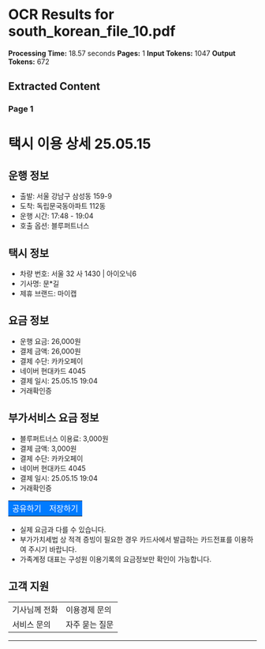 # OCR Results for south_korean_file_10.pdf

**Processing Time:** 18.57 seconds
**Pages:** 1
**Input Tokens:** 1047
**Output Tokens:** 672

## Extracted Content

### Page 1

# 택시 이용 상세 25.05.15

## 운행 정보
- 출발: 서울 강남구 삼성동 159-9
- 도착: 독립문국동아파트 112동
- 운행 시간: 17:48 - 19:04
- 호출 옵션: 블루퍼트너스

## 택시 정보
- 차량 번호: 서울 32 사 1430 | 아이오닉6
- 기사명: 문*길
- 제휴 브랜드: 마이캡

## 요금 정보
- 운행 요금: 26,000원
- 결제 금액: 26,000원
- 결제 수단: 카카오페이
- 네이버 현대카드 4045
- 결제 일시: 25.05.15 19:04
- 거래확인증

## 부가서비스 요금 정보
- 블루퍼트너스 이용료: 3,000원
- 결제 금액: 3,000원
- 결제 수단: 카카오페이
- 네이버 현대카드 4045
- 결제 일시: 25.05.15 19:04
- 거래확인증

<table>
  <tr>
    <td style="width: 50%; text-align: center; background-color: #007bff; color: white;">공유하기</td>
    <td style="width: 50%; text-align: center; background-color: #007bff; color: white;">저장하기</td>
  </tr>
</table>

- 실제 요금과 다를 수 있습니다.
- 부가가치세법 상 적격 증빙이 필요한 경우 카드사에서 발급하는 카드전표를 이용하여 주시기 바랍니다.
- 가족계정 대표는 구성원 이용기록의 요금정보만 확인이 가능합니다.

## 고객 지원

<table>
  <tr>
    <td>기사님께 전화</td>
    <td>이용경제 문의</td>
  </tr>
  <tr>
    <td>서비스 문의</td>
    <td>자주 묻는 질문</td>
  </tr>
</table>

---

